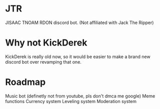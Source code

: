 # JTR
JISAAC TNOAM RDON discord bot. (Not affiliated with Jack The Ripper)

# Why not KickDerek
KickDerek is really old now, so it would be easier to make a brand new discord bot over revamping that one.

# Roadmap
Music bot (definetly not from youtube, pls don't dmca me google)
Meme functions
Currency system
Leveling system
Moderation system
